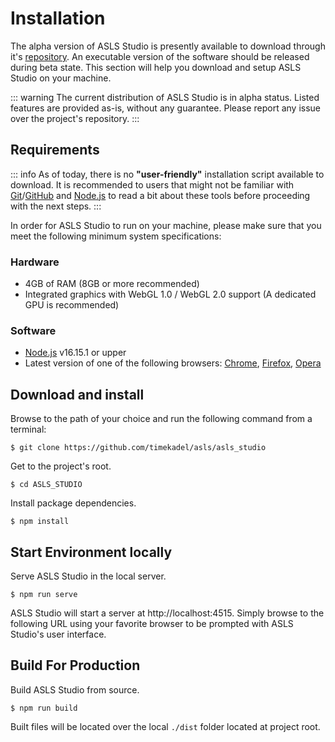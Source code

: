 
# Installation

The alpha version of ASLS Studio is presently available to download through it's [repository](https://github.com/timekadel/asls/asls_studio). An executable version of the software should be released during beta state.
This section will help you download and setup ASLS Studio on your machine.

::: warning
The current distribution of ASLS Studio is in alpha status. Listed features are provided as-is, without any guarantee. Please report any issue over the project's repository. 
:::

## Requirements

::: info
As of today, there is no **"user-friendly"** installation script available to download. It is recommended to users that might not be familiar with [Git](https://git-scm.com/)/[GitHub](https://github.com/) and [Node.js](https://nodejs.org/en/) to read a bit about these tools before proceeding with the next steps.
:::

In order for ASLS Studio to run on your machine, please make sure that you meet the following minimum system specifications:

### Hardware

- 4GB of RAM (8GB or more recommended)
- Integrated graphics with WebGL 1.0 / WebGL 2.0 support (A dedicated GPU is recommended)

### Software
- [Node.js](https://nodejs.org/en/) v16.15.1 or upper
- Latest version of one of the following browsers: [Chrome](https://www.google.com/chrome/), [Firefox](https://www.mozilla.org/en-US/firefox/new/), [Opera](https://www.opera.com/download)
  

## Download and install

Browse to the path of your choice and run the following command from a terminal:

```
$ git clone https://github.com/timekadel/asls/asls_studio
```

Get to the project's root.
```
$ cd ASLS_STUDIO
```

Install package dependencies.
```
$ npm install
```

## Start Environment locally

Serve ASLS Studio in the local server.
```
$ npm run serve
```

ASLS Studio will start a server at http://localhost:4515. Simply browse to the following URL using your favorite browser to be prompted with ASLS Studio's user interface.

## Build For Production

Build ASLS Studio from source.

```
$ npm run build
```

Built files will be located over the local `./dist` folder located at project root.